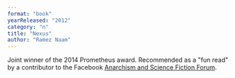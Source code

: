 ```yaml
---
format: "book"
yearReleased: "2012"
category: "n"
title: "Nexus"
author: "Ramez Naam"
---
```

Joint winner of the 2014 Prometheus award. Recommended as  a "fun read" by a contributor to the Facebook <a href="https://www.facebook.com/groups/anarchismandsciencefiction/?fref=ts"> Anarchism and Science Fiction Forum</a>.